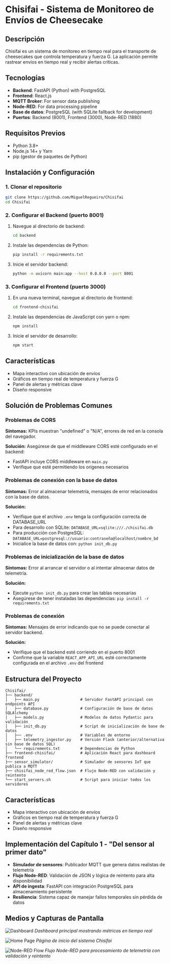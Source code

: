 # Chisifai - Sistema de Monitoreo de Envíos de Cheesecake

## Descripción

Chisifai es un sistema de monitoreo en tiempo real para el transporte de cheesecakes que controla temperatura y fuerza G. La aplicación permite rastrear envíos en tiempo real y recibir alertas críticas.

## Tecnologías

- **Backend**: FastAPI (Python) with PostgreSQL
- **Frontend**: React.js
- **MQTT Broker**: For sensor data publishing
- **Node-RED**: For data processing pipeline
- **Base de datos**: PostgreSQL (with SQLite fallback for development)
- **Puertos**: Backend (8001), Frontend (3000), Node-RED (1880)

## Requisitos Previos

- Python 3.8+ 
- Node.js 14+ y Yarn
- pip (gestor de paquetes de Python)

## Instalación y Configuración

### 1. Clonar el repositorio

```bash
git clone https://github.com/MiguelRegueiro/Chisifai
cd Chisifai
```

### 2. Configurar el Backend (puerto 8001)

1. Navegue al directorio de backend:
   ```bash
   cd backend
   ```

2. Instale las dependencias de Python:
   ```bash
   pip install -r requirements.txt
   ```

3. Inicie el servidor backend:
   ```bash
   python -m uvicorn main:app --host 0.0.0.0 --port 8001
   ```


### 3. Configurar el Frontend (puerto 3000)

1. En una nueva terminal, navegue al directorio de frontend:
   ```bash
   cd frontend-chisifai
   ```

2. Instale las dependencias de JavaScript con yarn o npm:
   ```bash
   npm install
   ```

3. Inicie el servidor de desarrollo:
   ```bash
   npm start
   ```

## Características

- Mapa interactivo con ubicación de envíos
- Gráficos en tiempo real de temperatura y fuerza G
- Panel de alertas y métricas clave
- Diseño responsive

## Solución de Problemas Comunes

### Problemas de CORS

**Síntomas:** KPIs muestran "undefined" o "N/A", errores de red en la consola del navegador.

**Solución:** Asegúrese de que el middleware CORS esté configurado en el backend:
- FastAPI incluye CORS middleware en `main.py`
- Verifique que esté permitiendo los orígenes necesarios

### Problemas de conexión con la base de datos

**Síntomas:** Error al almacenar telemetría, mensajes de error relacionados con la base de datos.

**Solución:**
- Verifique que el archivo `.env` tenga la configuración correcta de DATABASE_URL
- Para desarrollo con SQLite: `DATABASE_URL=sqlite:///./chisifai.db`
- Para producción con PostgreSQL: `DATABASE_URL=postgresql://usuario:contraseña@localhost/nombre_bd`
- Inicialice la base de datos con: `python init_db.py`

### Problemas de inicialización de la base de datos

**Síntomas:** Error al arrancar el servidor o al intentar almacenar datos de telemetría.

**Solución:**
- Ejecute `python init_db.py` para crear las tablas necesarias
- Asegúrese de tener instaladas las dependencias: `pip install -r requirements.txt`


### Problemas de conexión

**Síntomas:** Mensajes de error indicando que no se puede conectar al servidor backend.

**Solución:** 
- Verifique que el backend esté corriendo en el puerto 8001
- Confirme que la variable `REACT_APP_API_URL` esté correctamente configurada en el archivo `.env` del frontend


## Estructura del Proyecto

```
Chisifai/
├── backend/
│   ├── main.py                  # Servidor FastAPI principal con endpoints API
│   ├── database.py              # Configuración de base de datos SQLAlchemy
│   ├── models.py                # Modelos de datos Pydantic para validación
│   ├── init_db.py               # Script de inicialización de base de datos
│   ├── .env                     # Variables de entorno
│   ├── telemetry_ingestor.py    # Versión Flask (anterior/alternativa sin base de datos SQL)
│   └── requirements.txt         # Dependencias de Python
├── frontend-chisifai/           # Aplicación React para dashboard frontend
├── sensor_simulator/            # Simulador de sensores IoT que publica a MQTT
├── chisifai_node_red_flow.json  # Flujo Node-RED con validación y reintento
└── start_servers.sh             # Script para iniciar todos los servidores
```

## Características

- Mapa interactivo con ubicación de envíos
- Gráficos en tiempo real de temperatura y fuerza G
- Panel de alertas y métricas clave
- Diseño responsive

## Implementación del Capítulo 1 - "Del sensor al primer dato"

- **Simulador de sensores**: Publicador MQTT que genera datos realistas de telemetría
- **Flujo Node-RED**: Validación de JSON y lógica de reintento para alta disponibilidad
- **API de ingesta**: FastAPI con integración PostgreSQL para almacenamiento persistente
- **Resiliencia**: Sistema capaz de manejar fallos temporales sin pérdida de datos

## Medios y Capturas de Pantalla

![Dashboard](/media/Dashboard.png)
*Dashboard principal mostrando métricas en tiempo real*

![Home Page](/media/HomePage.png)
*Página de inicio del sistema Chisifai*

![Node-RED Flow](/media/NodeRedFlow.png)
*Flujo Node-RED para procesamiento de telemetría con validación y reintento*

